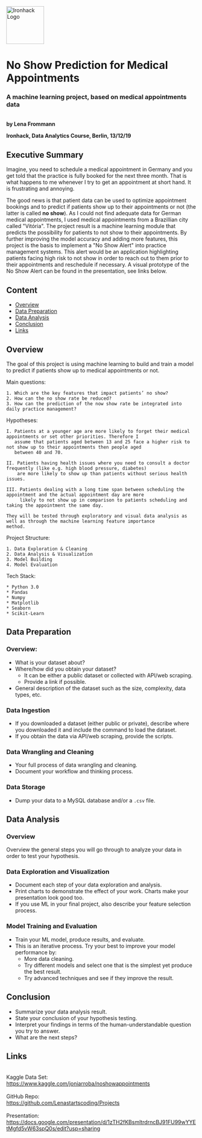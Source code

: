 <img src="https://bit.ly/2VnXWr2" alt="Ironhack Logo" width="100"/>

# No Show Prediction for Medical Appointments

### A machine learning project, based on medical appointments data

<br/> **by Lena Frommann** <br/>

**Ironhack, Data Analytics Course, Berlin, 13/12/19**

## Executive Summary

Imagine, you need to schedule a medical appointment in Germany and you get told that the practice is fully booked for the next three month. That is what happens to me whenever I try to get an appointment at short hand. It is frustrating and annoying.<br/> 

The good news is that patient data can be used to optimize appointment bookings and to predict if patients show up to their appointments or not (the latter is called **no show**). As I could not find adequate data for German medical appointments, I used medical appointments from a Brazillian city called "Vitória". The project result is a machine learning module that predicts the possibility for patients to not show to their appointments. By further improving the model accuracy and adding more features, this project is the basis to implement a "No Show Alert" into practice management systems. This alert would be an application highlighting patients facing high risk to not show in order to reach out to them prior to their appointments and reschedule if necessary. A visual prototype of the No Show Alert can be found in the presentation, see links below.

## Content

- [Overview](#overview)
- [Data Preparation](#data-preparation)
- [Data Analysis](#data-analysis)
- [Conclusion](#conclusion)
- [Links](#links)


## Overview

The goal of this project is using machine learning to build and train a model to predict if patients show up to medical appointments or not.

Main questions:

    1. Which are the key features that impact patients’ no show?
    2. How can the no show rate be reduced?
    3. How can the prediction of the now show rate be integrated into daily practice management? 

Hypotheses:

    I. Patients at a younger age are more likely to forget their medical appointments or set other priorities. Therefore I
       assume that patients aged between 13 and 25 face a higher risk to not show up to their appointments then people aged
       between 40 and 70.

    II. Patients having health issues where you need to consult a doctor frequently (like e.g. high blood pressure, diabetes)
        are more likely to show up than patients without serious health issues.
        
    III. Patients dealing with a long time span between scheduling the appointment and the actual appointment day are more
         likely to not show up in comparison to patients scheduling and taking the appointment the same day.

    They will be tested through exploratory and visual data analysis as well as through the machine learning feature importance
    method.

Project Structure:

	1. Data Exploration & Cleaning
    2. Data Analysis & Visualization
    3. Model Building
    4. Model Evaluation
    
Tech Stack:

	* Python 3.0
    * Pandas
    * Numpy
    * Matplotlib
    * Seaborn
    * Scikit-Learn

## Data Preparation

### Overview:

* What is your dataset about?
* Where/how did you obtain your dataset?
	* It can be either a public dataset or collected with API/web scraping.
	* Provide a link if possible.
* General description of the dataset such as the size, complexity, data types, etc.

### Data Ingestion

* If you downloaded a dataset (either public or private), describe where you downloaded it and include the command to load the dataset.
* If you obtain the data via API/web scraping, provide the scripts.

### Data Wrangling and Cleaning

* Your full process of data wrangling and cleaning.
* Document your workflow and thinking process.

### Data Storage

* Dump your data to a MySQL database and/or a `.csv` file.

## Data Analysis

### Overview

Overview the general steps you will go through to analyze your data in order to test your hypothesis.

### Data Exploration and Visualization

* Document each step of your data exploration and analysis.
* Print charts to demonstrate the effect of your work. Charts make your presentation look good too.
* If you use ML in your final project, also describe your feature selection process.

### Model Training and Evaluation

* Train your ML model, produce results, and evaluate.
* This is an iterative process. Try your best to improve your model performance by:
	* More data cleaning.
	* Try different models and select one that is the simplest yet produce the best result.
	* Try advanced techniques and see if they improve the result.

## Conclusion

* Summarize your data analysis result.
* State your conclusion of your hypothesis testing.
* Interpret your findings in terms of the human-understandable question you try to answer.
* What are the next steps?

## Links
<br/>Kaggle Data Set:<br/>
https://www.kaggle.com/joniarroba/noshowappointments<br/>
<br/>GitHub Repo:<br/>
https://github.com/Lenastartscoding/Projects<br/>
<br/>Presentation:<br/>
https://docs.google.com/presentation/d/1zTH2fKBsmltrdrncBJ91FU99wYYEtMgfd5vW63spQ0s/edit?usp=sharing